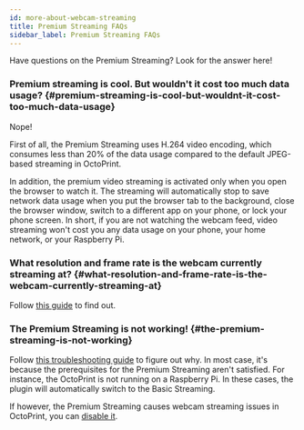 ```yaml
---
id: more-about-webcam-streaming
title: Premium Streaming FAQs
sidebar_label: Premium Streaming FAQs
---
```


Have questions on the Premium Streaming? Look for the answer here!

### Premium streaming is cool. But wouldn't it cost too much data usage? {#premium-streaming-is-cool-but-wouldnt-it-cost-too-much-data-usage}

Nope!

First of all, the Premium Streaming uses H.264 video encoding, which consumes less than 20% of the data usage compared to the default JPEG-based streaming in OctoPrint.

In addition, the premium video streaming is activated only when you open the browser to watch it. The streaming will automatically stop to save network data usage when you put the browser tab to the background, close the browser window, switch to a different app on your phone, or lock your phone screen. In short, if you are not watching the webcam feed, video streaming won't cost you any data usage on your phone, your home network, or your Raspberry Pi.

### What resolution and frame rate is the webcam currently streaming at? {#what-resolution-and-frame-rate-is-the-webcam-currently-streaming-at}

Follow [this guide](/docs/user-guides/webcam-streaming-resolution-framerate) to find out.

### The Premium Streaming is not working! {#the-premium-streaming-is-not-working}

Follow [this troubleshooting guide](/docs/user-guides/webcam-feed-is-not-showing) to figure out why. In most case, it's because the prerequisites for the Premium Streaming aren't satisfied. For instance, the OctoPrint is not running on a Raspberry Pi. In these cases, the plugin will automatically switch to the Basic Streaming.

If however, the Premium Streaming causes webcam streaming issues in OctoPrint, you can [disable it](/docs/user-guides/disable-25-fps-streaming).